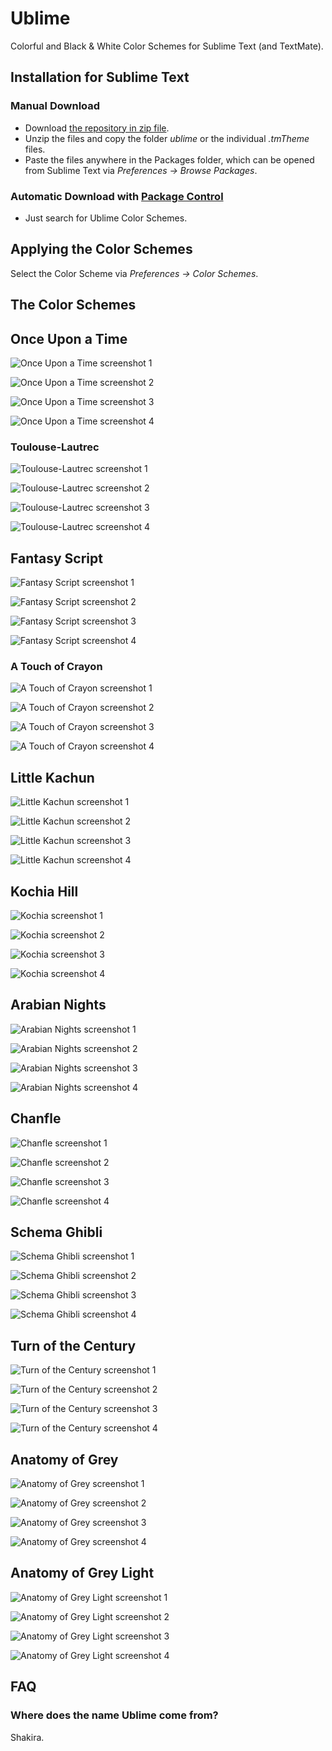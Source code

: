 # Ublime
Colorful and Black & White Color Schemes for Sublime Text (and TextMate).

## Installation for Sublime Text

### Manual Download

- Download [the repository in zip file](https://github.com/imagentleman/ublime/archive/master.zip).
- Unzip the files and copy the folder _ublime_ or the individual _.tmTheme_ files.
- Paste the files anywhere in the Packages folder, which can be opened from Sublime Text via _Preferences -> Browse Packages_.

### Automatic Download with [Package Control](https://github.com/wbond/sublime_package_control)

- Just search for Ublime Color Schemes.

## Applying the Color Schemes
Select the Color Scheme via _Preferences -> Color Schemes_.

## The Color Schemes

## Once Upon a Time

![Once Upon a Time screenshot 1](http://imagentleman.github.com/ublime/once1.png)

![Once Upon a Time screenshot 2](http://imagentleman.github.com/ublime/once2.png)

![Once Upon a Time screenshot 3](http://imagentleman.github.com/ublime/once3.png)

![Once Upon a Time screenshot 4](http://imagentleman.github.com/ublime/once4.png)

### Toulouse-Lautrec

![Toulouse-Lautrec screenshot 1](http://imagentleman.github.com/ublime/toulouse1.png)

![Toulouse-Lautrec screenshot 2](http://imagentleman.github.com/ublime/toulouse2.png)

![Toulouse-Lautrec screenshot 3](http://imagentleman.github.com/ublime/toulouse3.png)

![Toulouse-Lautrec screenshot 4](http://imagentleman.github.com/ublime/toulouse4.png)

## Fantasy Script

![Fantasy Script screenshot 1](http://imagentleman.github.com/ublime/fantasy1.png)

![Fantasy Script screenshot 2](http://imagentleman.github.com/ublime/fantasy2.png)

![Fantasy Script screenshot 3](http://imagentleman.github.com/ublime/fantasy3.png)

![Fantasy Script screenshot 4](http://imagentleman.github.com/ublime/fantasy4.png)

### A Touch of Crayon

![A Touch of Crayon screenshot 1](http://imagentleman.github.com/ublime/crayon1.png)

![A Touch of Crayon screenshot 2](http://imagentleman.github.com/ublime/crayon2.png)

![A Touch of Crayon screenshot 3](http://imagentleman.github.com/ublime/crayon3.png)

![A Touch of Crayon screenshot 4](http://imagentleman.github.com/ublime/crayon4.png)

## Little Kachun

![Little Kachun screenshot 1](http://imagentleman.github.com/ublime/kachun1.png)

![Little Kachun screenshot 2](http://imagentleman.github.com/ublime/kachun2.png)

![Little Kachun screenshot 3](http://imagentleman.github.com/ublime/kachun3.png)

![Little Kachun screenshot 4](http://imagentleman.github.com/ublime/kachun4.png)

## Kochia Hill

![Kochia screenshot 1](http://imagentleman.github.com/ublime/kochia1.png)

![Kochia screenshot 2](http://imagentleman.github.com/ublime/kochia2.png)

![Kochia screenshot 3](http://imagentleman.github.com/ublime/kochia3.png)

![Kochia screenshot 4](http://imagentleman.github.com/ublime/kochia4.png)

## Arabian Nights

![Arabian Nights screenshot 1](http://imagentleman.github.com/ublime/arabian1.png)

![Arabian Nights screenshot 2](http://imagentleman.github.com/ublime/arabian2.png)

![Arabian Nights screenshot 3](http://imagentleman.github.com/ublime/arabian3.png)

![Arabian Nights screenshot 4](http://imagentleman.github.com/ublime/arabian4.png)

## Chanfle

![Chanfle screenshot 1](http://imagentleman.github.com/ublime/chanfle1.png)

![Chanfle screenshot 2](http://imagentleman.github.com/ublime/chanfle2.png)

![Chanfle screenshot 3](http://imagentleman.github.com/ublime/chanfle3.png)

![Chanfle screenshot 4](http://imagentleman.github.com/ublime/chanfle4.png)

## Schema Ghibli

![Schema Ghibli screenshot 1](http://imagentleman.github.com/ublime/ghibli1.png)

![Schema Ghibli screenshot 2](http://imagentleman.github.com/ublime/ghibli2.png)

![Schema Ghibli screenshot 3](http://imagentleman.github.com/ublime/ghibli3.png)

![Schema Ghibli screenshot 4](http://imagentleman.github.com/ublime/ghibli4.png)

## Turn of the Century

![Turn of the Century screenshot 1](http://imagentleman.github.com/ublime/turn1.png)

![Turn of the Century screenshot 2](http://imagentleman.github.com/ublime/turn2.png)

![Turn of the Century screenshot 3](http://imagentleman.github.com/ublime/turn3.png)

![Turn of the Century screenshot 4](http://imagentleman.github.com/ublime/turn4.png)

## Anatomy of Grey

![Anatomy of Grey screenshot 1](http://imagentleman.github.com/ublime/black1.png)

![Anatomy of Grey screenshot 2](http://imagentleman.github.com/ublime/black2.png)

![Anatomy of Grey screenshot 3](http://imagentleman.github.com/ublime/black3.png)

![Anatomy of Grey screenshot 4](http://imagentleman.github.com/ublime/black4.png)

## Anatomy of Grey Light

![Anatomy of Grey Light screenshot 1](http://imagentleman.github.com/ublime/white1.png)

![Anatomy of Grey Light screenshot 2](http://imagentleman.github.com/ublime/white2.png)

![Anatomy of Grey Light screenshot 3](http://imagentleman.github.com/ublime/white3.png)

![Anatomy of Grey Light screenshot 4](http://imagentleman.github.com/ublime/white4.png)

## FAQ

### Where does the name Ublime come from?

Shakira.
